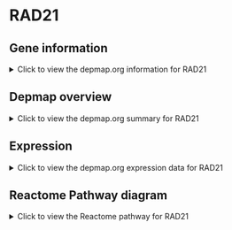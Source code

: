 <h1>RAD21</h1>

<h2>Gene information</h2>
<details>
  <summary>Click to view the depmap.org information for RAD21</summary>
  <p><a href="https://depmap.org/portal/gene/RAD21?tab=about" target="_BLANK">Open page in a new tab...</a></p>
  <iframe src="https://depmap.org/portal/gene/RAD21?tab=about" style="border:none;width:100%;height:800px"></iframe>
</details>

<h2>Depmap overview</h2>
<details>
  <summary>Click to view the depmap.org summary for RAD21</summary>
  <p><a href="https://depmap.org/portal/gene/RAD21?tab=overview" target="_BLANK">Open page in a new tab...</a></p>
  <iframe src="https://depmap.org/portal/gene/RAD21?tab=overview" style="border:none;width:100%;height:800px"></iframe>
</details>

<h2>Expression</h2>
<details>
  <summary>Click to view the depmap.org expression data for RAD21</summary>
  <p><a href="https://depmap.org/portal/gene/RAD21?tab=characterization" target="_BLANK">Open page in a new tab...</a></p>
  <iframe src="https://depmap.org/portal/gene/RAD21?tab=characterization" style="border:none;width:100%;height:800px"></iframe>
</details>



<h2>Reactome Pathway diagram</h2>
<details>
  <summary>Click to view the Reactome pathway for RAD21</summary>
  <p><a href="https://reactome.org/PathwayBrowser/#/R-HSA-9018519" target="_BLANK">Open page in a new tab...</a></p>
  <p>Estrogen-dependent gene expression</p>
<iframe src="https://reactome.org/PathwayBrowser/#/R-HSA-9018519" style="border:none;width:100%;height:800px"></iframe>
</details>



